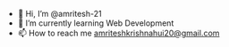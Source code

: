 - 👋 Hi, I’m @amritesh-21
- 🌱 I’m currently learning Web Development
- 📫 How to reach me amriteshkrishnahui20@gmail.com

<!---
amritesh-21/amritesh-21 is a ✨ special ✨ repository because its `README.md` (this file) appears on your GitHub profile.
You can click the Preview link to take a look at your changes.
--->

